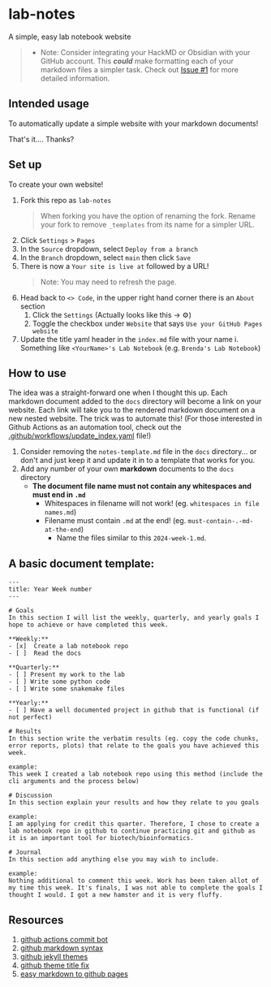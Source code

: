 # lab-notes
A simple, easy lab notebook website

> - Note: Consider integrating your HackMD or Obsidian with your GitHub account. This ***could*** make formatting each of your markdown files a simpler task. Check out [Issue #1](https://github.com/ccbaumler/lab-notes-template/issues/1) for more detailed information.

## Intended usage

To automatically update a simple website with your markdown documents!

That's it.... Thanks?

## Set up

To create your own website!

1. Fork this repo as `lab-notes`
   > When forking you have the option of renaming the fork. Rename your fork to remove `_templates` from its name for a simpler URL.
3. Click `Settings` > `Pages`
4. In the `Source` dropdown, select `Deploy from a branch`
5. In the `Branch` dropdown, select `main` then click `Save`
6. There is now a `Your site is live at` followed by a URL!
   > Note: You may need to refresh the page.
7. Head back to `<> Code`, in the upper right hand corner there is an `About` section
   1. Click the `Settings` (Actually looks like this -> ⚙️)
   2. Toggle the checkbox under `Website` that says `Use your GitHub Pages website`
8. Update the title yaml header in the `index.md` file with your name
   i. Something like `<YourName>'s Lab Notebook` (e.g. `Brenda's Lab Notebook`)

## How to use

The idea was a straight-forward one when I thought this up. Each markdown document added to the `docs` directory will become a link on your website. Each link will take you to the rendered markdown document on a new nested website. The trick was to automate this! (For those interested in Github Actions as an automation tool, check out the [.github/workflows/update_index.yaml](https://github.com/ccbaumler/lab-notes-template/blob/main/.github/workflows/update_index.yaml) file!)

1. Consider removing the `notes-template.md` file in the `docs` directory... or don't and just keep it and update it in to a template that works for you.
2. Add any number of your own **markdown** documents to the `docs` directory
   - **The document file name must not contain any whitespaces and must end in `.md`**
   	   - Whitespaces in filename will not work! (eg. `whitespaces in file names.md`)
   	   - Filename must contain `.md` at the end! (eg. `must-contain-.-md-at-the-end`)
         - Name the files similar to this `2024-week-1.md`.

## A basic document template:

```
---
title: Year Week number
---

# Goals
In this section I will list the weekly, quarterly, and yearly goals I hope to achieve or have completed this week.

**Weekly:**
- [x]  Create a lab notebook repo
- [ ]  Read the docs

**Quarterly:**
- [ ] Present my work to the lab
- [ ] Write some python code
- [ ] Write some snakemake files

**Yearly:**
- [ ] Have a well documented project in github that is functional (if not perfect)

# Results
In this section write the verbatim results (eg. copy the code chunks, error reports, plots) that relate to the goals you have achieved this week.

example:
This week I created a lab notebook repo using this method (include the cli arguments and the process below)

# Discussion
In this section explain your results and how they relate to you goals

example:
I am applying for credit this quarter. Therefore, I chose to create a lab notebook repo in github to continue practicing git and github as it is an important tool for biotech/bioinformatics.

# Journal
In this section add anything else you may wish to include.

example:
Nothing additional to comment this week. Work has been taken allot of my time this week. It's finals, I was not able to complete the goals I thought I would. I got a new hamster and it is very fluffy.
```

## Resources

1. [github actions commit bot](https://github.com/orgs/community/discussions/26560#discussioncomment-3531273)
2. [github markdown syntax](https://docs.github.com/en/get-started/writing-on-github/getting-started-with-writing-and-formatting-on-github/basic-writing-and-formatting-syntax)
3. [github jekyll themes](https://pages.github.com/themes/)
4. [github theme title fix](https://github.com/pages-themes/cayman/issues/134#issuecomment-1000227220)
5. [easy markdown to github pages](https://nicolas-van.github.io/easy-markdown-to-github-pages/)
